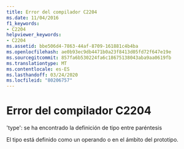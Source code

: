 ```yaml
---
title: Error del compilador C2204
ms.date: 11/04/2016
f1_keywords:
- C2204
helpviewer_keywords:
- C2204
ms.assetid: bbe506d4-7863-44af-8709-161881c4b4ba
ms.openlocfilehash: ae0b93ec9db4471b0a23f8413d05fd72f647e19e
ms.sourcegitcommit: 857fa6b530224fa6c18675138043aba9aa0619fb
ms.translationtype: MT
ms.contentlocale: es-ES
ms.lasthandoff: 03/24/2020
ms.locfileid: "80206757"
---
```

# <a name="compiler-error-c2204"></a>Error del compilador C2204

'type': se ha encontrado la definición de tipo entre paréntesis

El tipo está definido como un operando o en el ámbito del prototipo.

